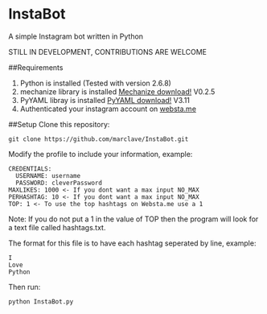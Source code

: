 InstaBot
========

A simple Instagram bot written in Python

STILL IN DEVELOPMENT, CONTRIBUTIONS ARE WELCOME

##Requirements

1. Python is installed (Tested with version 2.6.8)
2. mechanize library is installed [Mechanize download!](http://wwwsearch.sourceforge.net/mechanize/download.html) V0.2.5
3. PyYAML libray is installed [PyYAML download!](pyyaml.org/wiki/PyYAML) V3.11
4. Authenticated your instagram account on [websta.me](http://websta.me/)

##Setup
Clone this repository:
```
git clone https://github.com/marclave/InstaBot.git
```

Modify the profile to include your information, example:
```
CREDENTIALS:
  USERNAME: username
  PASSWORD: cleverPassword
MAXLIKES: 1000 <- If you dont want a max input NO_MAX
PERHASHTAG: 10 <- If you dont want a max input NO_MAX
TOP: 1 <- To use the top hashtags on Websta.me use a 1 
```
Note: If you do not put a 1 in the value of TOP then the program will look for a text file
called hashtags.txt.

The format for this file is to have each hashtag seperated by line, example:

```
I
Love
Python
```

Then run:
```
python InstaBot.py
```
